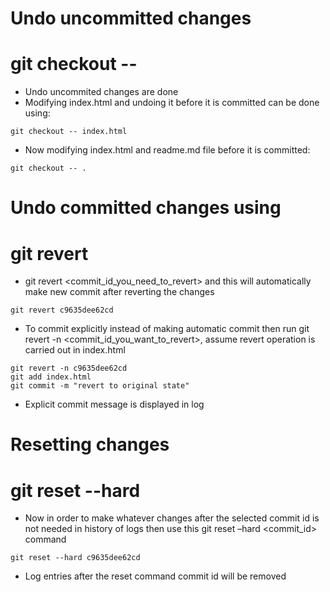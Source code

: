 # Undo uncommitted changes

# git checkout -- <filename>

- Undo uncommited changes are done
- Modifying index.html and undoing it before it is committed can be done using:

```
git checkout -- index.html
```

- Now modifying index.html and readme.md file before it is committed:

```
git checkout -- .
```

# Undo committed changes using

# git revert <commitid>

- git revert <commit_id_you_need_to_revert> and this will automatically make new commit after reverting the changes

```
git revert c9635dee62cd
```

- To commit explicitly instead of making automatic commit then run git revert -n <commit_id_you_want_to_revert>, assume revert operation is carried out in index.html

```
git revert -n c9635dee62cd
git add index.html
git commit -m "revert to original state"
```

- Explicit commit message is displayed in log

# Resetting changes

# git reset --hard <commit id>

- Now in order to make whatever changes after the selected commit id is not needed in history of logs then use this git reset –hard <commit_id> command

```
git reset --hard c9635dee62cd
```

- Log entries after the reset command commit id will be removed
